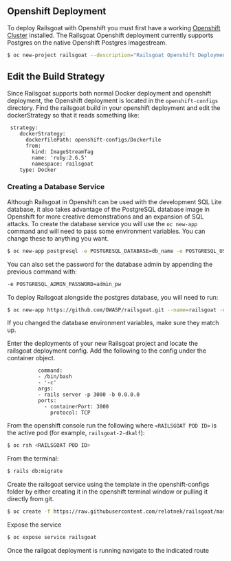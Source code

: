 ## Openshift Deployment
To deploy Railsgoat with Openshift you must first have a working [Openshift Cluster](https://docs.okd.io/latest/welcome/index.html) installed. The Railsgoat Openshift deployment currently supports Postgres on the native Openshift Postgres imagestream.

```bash
$ oc new-project railsgoat --description="Railsgoat Openshift Deployment" --display-name="Railsgoat"
```

## Edit the Build Strategy
Since Railsgoat supports both normal Docker deployment and openshift deployment, the Openshift deployment is located in the `openshift-configs` directory. Find the railsgoat build in your openshift deployment and edit the dockerStrategy so that it reads something like:

```
 strategy:
    dockerStrategy:
      dockerfilePath: openshift-configs/Dockerfile
      from:
        kind: ImageStreamTag
        name: 'ruby:2.6.5'
        namespace: railsgoat
    type: Docker
```

### Creating a Database Service

Although Railsgoat in Openshift can be used with the development SQL Lite database, it also takes advantage of the PostgreSQL database image in Openshift for more creative demonstrations and an expansion of SQL attacks. To create the database service you will use the `oc new-app` command and will need to pass some environment variables. You can change these to anything you want.

```bash
$ oc new-app postgresql -e POSTGRESQL_DATABASE=db_name -e POSTGRESQL_USER=username -e POSTGRESQL_PASSWORD=password
```

You can also set the password for the database admin by appending the previous command with:

```bash
-e POSTGRESQL_ADMIN_PASSWORD=admin_pw
```

To deploy Railsgoat alongside the postgres database, you will need to run:
```bash
$ oc new-app https://github.com/OWASP/railsgoat.git --name=railsgoat -e POSTGRESQL_USER=username -e POSTGRESQL_PASSWORD=password -e POSTGRESQL_DATABASE=db_name -e DATABASE_SERVICE_NAME=postgresql -e RAILS_ENV=openshift
```

If you changed the database environment variables, make sure they match up.

Enter the deployments of your new Railsgoat project and locate the railsgoat deployment config. Add the following to the config under the container object.

```
          command:
          - /bin/bash
          - '-c'
          args:
          - rails server -p 3000 -b 0.0.0.0
          ports:
            - containerPort: 3000
              protocol: TCP
```

From the openshift console run the following where `<RAILSGOAT POD ID>` is the active pod (for example, `railsgoat-2-dkalf`):

```bash
$ oc rsh <RAILSGOAT POD ID>
```

From the terminal:

```bash
$ rails db:migrate
```

Create the railsgoat service using the template in the openshift-configs folder by either creating it in the openshift terminal window or pulling it directly from git.

```bash
$ oc create -f https://raw.githubusercontent.com/relotnek/railsgoat/master/openshift-configs/railsgoatservice.yaml
```

Expose the service

```bash
$ oc expose service railsgoat
```

Once the railgoat deployment is running navigate to the indicated route